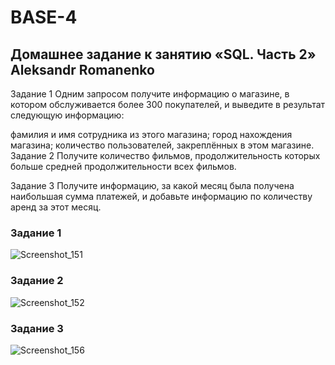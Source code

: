 # BASE-4


## Домашнее задание к занятию «SQL. Часть 2» Aleksandr Romanenko
Задание 1
Одним запросом получите информацию о магазине, в котором обслуживается более 300 покупателей, и выведите в результат следующую информацию:

фамилия и имя сотрудника из этого магазина;
город нахождения магазина;
количество пользователей, закреплённых в этом магазине.
Задание 2
Получите количество фильмов, продолжительность которых больше средней продолжительности всех фильмов.

Задание 3
Получите информацию, за какой месяц была получена наибольшая сумма платежей, и добавьте информацию по количеству аренд за этот месяц.


### Задание 1

![Screenshot_151](https://github.com/user-attachments/assets/93954fbf-9c52-4ab0-a471-8cea8987ac41)

### Задание 2

![Screenshot_152](https://github.com/user-attachments/assets/6692af62-1818-4a98-9894-bea11bc2d3b8)


### Задание 3


![Screenshot_156](https://github.com/user-attachments/assets/e7f81937-9fbe-4b6f-ac92-186acfa16bfe)


